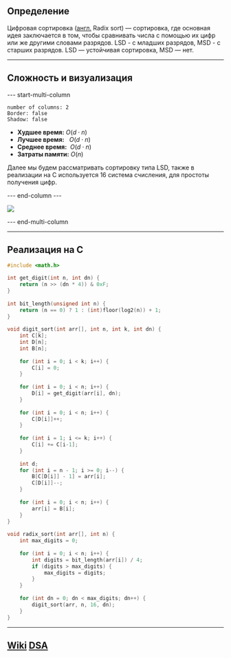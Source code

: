 ## Определение
Цифровая сортировка ([англ.](https://ru.wikipedia.org/wiki/%D0%90%D0%BD%D0%B3%D0%BB%D0%B8%D0%B9%D1%81%D0%BA%D0%B8%D0%B9_%D1%8F%D0%B7%D1%8B%D0%BA "Английский язык") Radix sort) — сортировка, где основная идея заключается в том, чтобы сравнивать числа с помощью их цифр или же другими словами разрядов. LSD - с младших разрядов, MSD - с старших разрядов. LSD — устойчивая сортировка, MSD — нет.

---
## Сложность и визуализация
--- start-multi-column
```column-settings  
number of columns: 2  
Border: false
Shadow: false
```

- **Худшее время:** $O(d \cdot n)$
- **Лучшее время:**   $O(d \cdot n)$
- **Среднее время:**  $O(d \cdot n)$
- **Затраты памяти:** $O(n)$

Далее мы будем рассматривать сортировку типа LSD, также в реализации на C используется 16 система счисления, для простоты получения цифр.

--- end-column ---

![](radix_sort.gif)

--- end-multi-column

---
## Реализация на C
```c
#include <math.h>

int get_digit(int n, int dn) {
	return (n >> (dn * 4)) & 0xF;
}
  
int bit_length(unsigned int n) {
	return (n == 0) ? 1 : (int)floor(log2(n)) + 1;
}
  
void digit_sort(int arr[], int n, int k, int dn) {
	int C[k];
	int D[n];
	int B[n];
	  
	for (int i = 0; i < k; i++) {
		C[i] = 0;
	}
	  
	for (int i = 0; i < n; i++) {
		D[i] = get_digit(arr[i], dn);
	}
	  
	for (int i = 0; i < n; i++) {
		C[D[i]]++;
	}
	  
	for (int i = 1; i <= k; i++) {
		C[i] += C[i-1];
	}
	  
	int d;
	for (int i = n - 1; i >= 0; i--) {
		B[C[D[i]] - 1] = arr[i];
		C[D[i]]--;
	}
	  
	for (int i = 0; i < n; i++) {
		arr[i] = B[i];
	}
}
  
void radix_sort(int arr[], int n) {
	int max_digits = 0;
	  
	for (int i = 0; i < n; i++) {
		int digits = bit_length(arr[i]) / 4;
		if (digits > max_digits) {
			max_digits = digits;
		}
	}
	  
	for (int dn = 0; dn < max_digits; dn++) {
		digit_sort(arr, n, 16, dn);
	}
}
```

---
## [Wiki](https://en.wikipedia.org/wiki/Radix_sort) [DSA](https://www.w3schools.com/dsa/dsa_algo_radixsort.php)